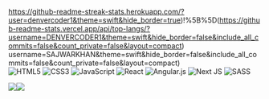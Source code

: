 https://github-readme-streak-stats.herokuapp.com/?user=denvercoder1&theme=swift&hide_border=true)!%5B%5D(https://github-readme-stats.vercel.app/api/top-langs/?username=DENVERCODER1&theme=swift&hide_border=false&include_all_commits=false&count_private=false&layout=compact) username=SAJWARKHAN&theme=swift&hide_border=false&include_all_commits=false&count_private=false&layout=compact) <br>
![HTML5](https://img.shields.io/badge/html5-%23E34F26.svg?style=plastic&logo=html5&logoColor=white) ![CSS3](https://img.shields.io/badge/css3-%231572B6.svg?style=plastic&logo=css3&logoColor=white) ![JavaScript](https://img.shields.io/badge/javascript-%23323330.svg?style=plastic&logo=javascript&logoColor=%23F7DF1E) ![React](https://img.shields.io/badge/react-%2320232a.svg?style=plastic&logo=react&logoColor=%2361DAFB) ![Angular.js](https://img.shields.io/badge/angular.js-%23E23237.svg?style=plastic&logo=angularjs&logoColor=white) ![Next JS](https://img.shields.io/badge/Next-black?style=plastic&logo=next.js&logoColor=white)  ![SASS](https://img.shields.io/badge/SASS-hotpink.svg?style=plastic&logo=SASS&logoColor=white)

![](https://github-readme-streak-stats.herokuapp.com/?user=sajwarkhan&theme=swift&hide_border=true)![](https://github-readme-stats.vercel.app/api/top-langs/?username=SAJWARKHAN&theme=swift&hide_border=false&include_all_commits=false&count_private=false&layout=compact) <br>
